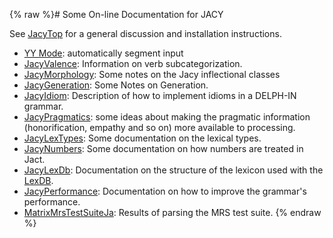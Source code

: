 {% raw %}# Some On-line Documentation for JACY

See [JacyTop](https://delph-in.github.io/docs/grammars/JacyTop) for a general discussion and installation
instructions.

- [YY Mode](http://moin.delph-in.net/JacyYYMode): automatically
segment input
- [JacyValence](https://delph-in.github.io/docs/grammars/JacyValence): Information on verb subcategorization.
- [JacyMorphology](https://delph-in.github.io/docs/grammars/JacyMorphology): Some notes on the Jacy
inflectional classes
- [JacyGeneration](https://delph-in.github.io/docs/grammars/JacyGeneration): Some Notes on Generation.
- [JacyIdiom](https://delph-in.github.io/docs/grammars/JacyIdiom): Description of how to implement idioms in a
DELPH-IN grammar.
- [JacyPragmatics](https://delph-in.github.io/docs/summits/JacyPragmatics): some ideas about making the
pragmatic information (honorification, empathy and so on) more
available to processing.
- [JacyLexTypes](https://delph-in.github.io/docs/grammars/JacyLexTypes): Some documentation on the lexical
types.
- [JacyNumbers](https://delph-in.github.io/docs/grammars/JacyNumbers): Some documentation on how numbers are
treated in Jact.
- [JacyLexDb](https://delph-in.github.io/docs/grammars/JacyLexDb): Documentation on the structure of the
lexicon used with the [LexDB](/LkbLexDb).
- [JacyPerformance](https://delph-in.github.io/docs/grammars/JacyPerformance): Documentation on how to improve
the grammar's performance.
- [MatrixMrsTestSuiteJa](https://delph-in.github.io/docs/grammars/MatrixMrsTestSuiteJa): Results of parsing the
MRS test suite.
<update date omitted for speed>{% endraw %}